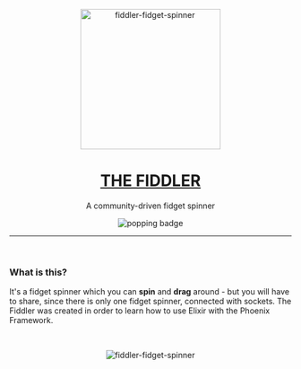 <p align="center">
  <img alt='fiddler-fidget-spinner' src='https://user-images.githubusercontent.com/14088342/28499517-27bcbe42-6fb8-11e7-9368-834c9668eb3e.png' width='250'/>
  <h1 align="center"><a href="https://fiddler.oscarnordquist.se/">THE FIDDLER</a></h1>
  <p align="center">A community-driven fidget spinner</p>
  <p align="center">
    <img alt='popping badge' src='https://img.shields.io/badge/fidget-spinning!-green.svg?style=flat-square' />
  </p>
</p>
<hr>

<br>

<h3>What is this?</h3>
<p>It's a fidget spinner which you can <strong>spin</strong> and <strong>drag</strong> around - but you will have to share, since there is only one fidget spinner, connected with sockets. The Fiddler was created in order to learn how to use Elixir with the Phoenix Framework.</p>
<br>


<p align="center">
  <img alt='fiddler-fidget-spinner' src='https://user-images.githubusercontent.com/14088342/28499078-b491f2fc-6fad-11e7-9194-3cc0fd925380.gif'/>
</p>
